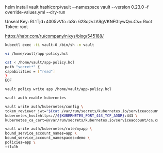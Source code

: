 helm install vault hashicorp/vault --namespace vault --version 0.23.0 -f override-values.yml --dry-run

Unseal Key: RL1Tjd+4005vVfo+bSr+628qzvzARgVKNFGIywQvuCs=
Root Token: root



https://habr.com/ru/company/nixys/blog/545188/

``` bash
kubectl exec -ti vault-0 /bin/sh -n vault

vi /home/vault/app-policy.hcl

cat < /home/vault/app-policy.hcl
path "secret*" {
capabilities = ["read"]
}
EOF

vault policy write app /home/vault/app-policy.hcl

vault auth enable kubernetes

vault write auth/kubernetes/config \
token_reviewer_jwt="$(cat /var/run/secrets/kubernetes.io/serviceaccount/token)" \
kubernetes_host=https://${KUBERNETES_PORT_443_TCP_ADDR}:443 \
kubernetes_ca_cert=@/var/run/secrets/kubernetes.io/serviceaccount/ca.crt

vault write auth/kubernetes/role/myapp \
bound_service_account_names=app \
bound_service_account_namespaces=demo \
policies=app \
ttl=1h

```




